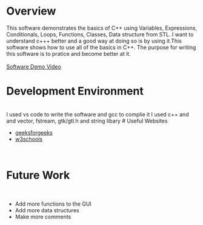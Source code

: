 # Overview

This software demonstrates the basics of C++ using Variables, Expressions, Conditionals, Loops, Functions, Classes, Data structure from STL. I want to understand c+++ better and a good way at doing so is by using it.This software shows how to use all of the basics in C++. The purpose for writing this software is to pratice and become better at it.
<br>
<br>
[Software Demo Video](https://youtu.be/2_W7n2BHRNA)
<br>
# Development Environment
<br>
I used vs code to write the software and gcc to complie it 
I used c++ and and vector, fstream, gtk/gtl.h and string libary 
# Useful Websites
<br>

* [geeksforgeeks](https://www.geeksforgeeks.org/)
* [w3schools](https://www.w3schools.com/)
<br>

# Future Work

<br>

* Add more functions to the GUI 
* Add more data structures 
* Make more comments
